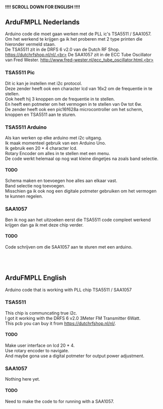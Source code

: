 #### !!!! SCROLL DOWN FOR ENGLISH !!!! ####

## ArduFMPLL Nederlands ##

Arduino code die moet gaan werken met de PLL ic's TSA5511 / SAA1057.<br>
Om het werkend te krijgen ga ik het proberen met 2 type printen die hieronder vermeld staan.<br>
De TSA5511 zit in de DRFS 6 v2.0 van de Dutch RF Shop. https://dutchrfshop.nl/nl/.<br>
De SAA1057 zit in de ECC Tube Oscillator van Fred Wester. http://www.fred-wester.nl/ecc_tube_oscillator.html.<br>

### TSA5511 Pic ###

Dit ic kan je instellen met i2c protocol.<br>
Deze zender heeft ook een character lcd van 16x2 om de frequentie in te stellen.<br>
Ook heeft hij 3 knoppen om de frequentie in te stellen.<br>
En heeft een potmeter om het vermogen in te stellen van 0w tot 6w.<br>
De zender heeft ook een pic16f628a microcontroller om het scherm, knoppen en TSA5511 aan te sturen.<br>

### TSA5511 Arduino ###

Als kan werken op elke arduino met i2c uitgang.<br>
Ik maak momenteel gebruik van een Arduino Uno.<br>
Ik gebruik een 20 * 4 character lcd.<br>
Rotary Encoder om alles in te stellen met een menu.<br>
De code werkt helemaal op nog wat kleine dingetjes na zoals band selectie.<br>

#### TODO ####

Schema maken en toevoegen hoe alles aan elkaar vast.<br>
Band selectie nog toevoegen.<br>
Misschien ga ik ook nog een digitale potmeter gebruiken om het vermogen te kunnen regelen.<br>

### SAA1057 ###

Ben ik nog aan het uitzoeken eerst die TSA5511 code compleet werkend krijgen dan ga ik met deze chip verder.

#### TODO ####

Code schrijven om die SAA1057 aan te sturen met een arduino.<br><br><br><br>

## ArduFMPLL English ##

Arduino code that is working with PLL chip TSA5511 / SAA1057

### TSA5511 ###

This chip is communcating true i2c.<br>
I got it working with the DRFS 6 v2.0 3Meter FM Transmitter 6Watt.<br>
This pcb you can buy it from https://dutchrfshop.nl/nl/.

#### TODO ####

Make user interface on lcd 20 * 4.<br>
Use rotary encoder to navigate.<br>
And maybe gona use a digital potmeter for output power adjustment.

### SAA1057 ###

Nothing here yet.

#### TODO ####

Need to make the code to for running with a SAA1057.

